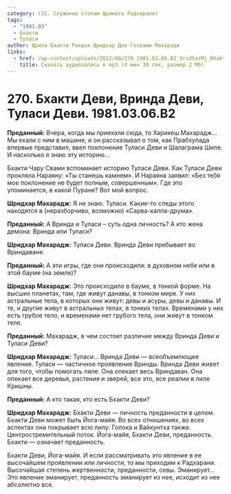 ```yaml
---
category: (21. Служение стопам Шримати Радхарани)
tags:
  - "1981.03"
  - Бхакти
  - Туласи
author: Шрила Бхакти Ракшак Шридхар Дев-Госвами Махарадж
links:
  - href: /wp-content/uploads/2012/08/270_1981.03.06.B2_SridharMj_BhaktiDevi_VrindaDevi_TulasiDevi.mp3
    title: Скачать аудиозапись в mp3 (4 мин 30 сек, размер 2 Мб)
---
```


# 270. Бхакти Деви, Вринда Деви, Туласи Деви. 1981.03.06.B2

**Преданный:** Вчера, когда мы приехали сюда, то Харикеш Махарадж… Мы ехали с ним в машине, и он рассказывал о том, как Прабхупада впервые представил, ввел поклонение Туласи Деви и Шалаграма Шиле. И насколько я знаю эту историю…

Бхакти Чару Свами вспоминает историю Туласи Деви. Как Туласи Деви прокляла Нараяну: «Ты станешь камнем». И Нараяна заявил: «Без тебя мое поклонение не будет полным, совершенным». Где это упоминается, в какой Пуране? Вот мой вопрос.

**Шридхар Махарадж:** Я не знаю. Туласи. Какие-то следы этого находятся в (неразборчиво, возможно) «Сарва-калпа-друма».

**Преданный:** А Вринда и Туласи – суть одна личность? А кто жена демона: Вринда или Туласи?

**Шридхар Махарадж:** Туласи Деви. Вринда Деви пребывает во Вриндаване.

**Преданный:** А эти игры, где они происходили: в духовном небе или в этой бауме (на земле)?

**Шридхар Махарадж:** Это происходило в бауме, в тонкой форме. На высших планетах, там, где живут данавы, в тонком мире. У них астральные тела, в которых они живут: девы и асуры, девы и данавы. И те, и другие живут в астральных телах, в тонких телах. Временами у них есть грубое тело, и временами нет грубого тела, они живут в тонком теле.

**Преданный:** Махарадж, в чем состоит различие между Вринда Деви и Туласи Деви?

**Шридхар Махарадж:** Туласи… Вринда Деви — всеобъемлющее явление. Туласи — частичное проявление Вринды. Вринда Деви живет для того, чтобы помогать лиле. Она опекает весь Вриндаван. Она опекает все деревья, растения и зверей, все это, все реалии в лиле Кришны.

**Преданный:** А кто такая, кто есть Бхакти Деви?

**Шридхар Махарадж:** Бхакти Деви — личность преданности в целом. Бхакти Деви может быть Йога-майя. Во всех отношениях, во всех аспектах она покрывает всю лилу: Голока и Вайкунтха также. Центростремительный поток. Йога-майя, Бхакти Деви, преданность. Бхакти — означает преданность.

Бхакти Деви, Йога-майя. И если рассматривать это явление в ее высочайшем проявлении или личности, то мы приходим к Радхарани. Высочайшая степень жертвенности, преданности, севы. Эманирует… Это явление эманирует, преданность эманирует из нее, исходит из нее абсолютно все.

